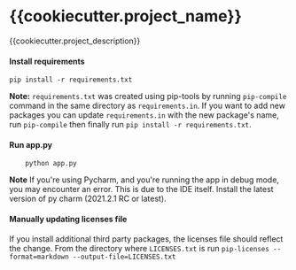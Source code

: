 # {{cookiecutter.project_name}}
{{cookiecutter.project_description}}

#### Install requirements
```
pip install -r requirements.txt
```
**Note:** `requirements.txt` was created using pip-tools by running `pip-compile` command in the same directory
as `requirements.in`. If you want to add new packages you can update `requirements.in` with the new package's name,
run `pip-compile` then finally run `pip install -r requirements.txt`.

#### Run app.py 
```
    python app.py
```
**Note** If you're using Pycharm, and you're running the app in debug mode, you may encounter an error. This is due to the IDE itself. 
Install the latest version of py charm (2021.2.1 RC or latest). 

#### Manually updating licenses file
If you install additional third party packages, the licenses file should reflect the change. From the directory
where `LICENSES.txt` is run `pip-licenses --format=markdown --output-file=LICENSES.txt`
